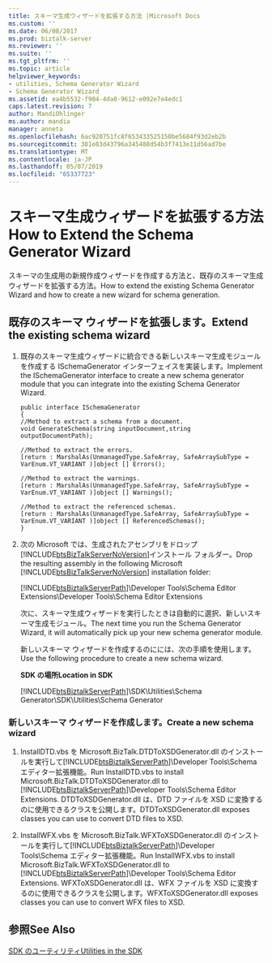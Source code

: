 ```yaml
---
title: スキーマ生成ウィザードを拡張する方法 |Microsoft Docs
ms.custom: ''
ms.date: 06/08/2017
ms.prod: biztalk-server
ms.reviewer: ''
ms.suite: ''
ms.tgt_pltfrm: ''
ms.topic: article
helpviewer_keywords:
- utilities, Schema Generator Wizard
- Schema Generator Wizard
ms.assetid: ea4b5532-f904-4da0-9612-e092e7e4edc1
caps.latest.revision: 7
author: MandiOhlinger
ms.author: mandia
manager: anneta
ms.openlocfilehash: 6ac920751fc8f653433525150be5684f93d2eb2b
ms.sourcegitcommit: 381e83d43796a345488d54b3f7413e11d56ad7be
ms.translationtype: MT
ms.contentlocale: ja-JP
ms.lasthandoff: 05/07/2019
ms.locfileid: "65337723"
---
```

# <a name="how-to-extend-the-schema-generator-wizard"></a><span data-ttu-id="4fbdb-102">スキーマ生成ウィザードを拡張する方法</span><span class="sxs-lookup"><span data-stu-id="4fbdb-102">How to Extend the Schema Generator Wizard</span></span>
<span data-ttu-id="4fbdb-103">スキーマの生成用の新規作成ウィザードを作成する方法と、既存のスキーマ生成ウィザードを拡張する方法。</span><span class="sxs-lookup"><span data-stu-id="4fbdb-103">How to extend the existing Schema Generator Wizard and how to create a new wizard for schema generation.</span></span>  
  
## <a name="extend-the-existing-schema-wizard"></a><span data-ttu-id="4fbdb-104">既存のスキーマ ウィザードを拡張します。</span><span class="sxs-lookup"><span data-stu-id="4fbdb-104">Extend the existing schema wizard</span></span>  
  
1. <span data-ttu-id="4fbdb-105">既存のスキーマ生成ウィザードに統合できる新しいスキーマ生成モジュールを作成する ISchemaGenerator インターフェイスを実装します。</span><span class="sxs-lookup"><span data-stu-id="4fbdb-105">Implement the ISchemaGenerator interface to create a new schema generator module that you can integrate into the existing Schema Generator Wizard.</span></span>  
  
   ```  
   public interface ISchemaGenerator  
   {  
   //Method to extract a schema from a document.  
   void GenerateSchema(string inputDocument,string outputDocumentPath);  
  
   //Method to extract the errors.  
   [return : MarshalAs(UnmanagedType.SafeArray, SafeArraySubType = VarEnum.VT_VARIANT )]object [] Errors();  
  
   //Method to extract the warnings.  
   [return : MarshalAs(UnmanagedType.SafeArray, SafeArraySubType = VarEnum.VT_VARIANT )]object [] Warnings();  
  
   //Method to extract the referenced schemas.  
   [return : MarshalAs(UnmanagedType.SafeArray, SafeArraySubType = VarEnum.VT_VARIANT )]object [] ReferencedSchemas();  
   }  
   ```  
  
2. <span data-ttu-id="4fbdb-106">次の Microsoft では、生成されたアセンブリをドロップ[!INCLUDE[btsBizTalkServerNoVersion](../includes/btsbiztalkservernoversion-md.md)]インストール フォルダー。</span><span class="sxs-lookup"><span data-stu-id="4fbdb-106">Drop the resulting assembly in the following Microsoft [!INCLUDE[btsBizTalkServerNoVersion](../includes/btsbiztalkservernoversion-md.md)] installation folder:</span></span>  
  
    [!INCLUDE[btsBiztalkServerPath](../includes/btsbiztalkserverpath-md.md)]<span data-ttu-id="4fbdb-107">\Developer Tools\Schema Editor Extensions</span><span class="sxs-lookup"><span data-stu-id="4fbdb-107">\Developer Tools\Schema Editor Extensions</span></span>  
  
    <span data-ttu-id="4fbdb-108">次に、スキーマ生成ウィザードを実行したときは自動的に選択、新しいスキーマ生成モジュール。</span><span class="sxs-lookup"><span data-stu-id="4fbdb-108">The next time you run the Schema Generator Wizard, it will automatically pick up your new schema generator module.</span></span>  
  
   <span data-ttu-id="4fbdb-109">新しいスキーマ ウィザードを作成するのにには、次の手順を使用します。</span><span class="sxs-lookup"><span data-stu-id="4fbdb-109">Use the following procedure to create a new schema wizard.</span></span>  
  
   <span data-ttu-id="4fbdb-110">**SDK の場所**</span><span class="sxs-lookup"><span data-stu-id="4fbdb-110">**Location in SDK**</span></span>  
  
   [!INCLUDE[btsBiztalkServerPath](../includes/btsbiztalkserverpath-md.md)]<span data-ttu-id="4fbdb-111">\SDK\Utilities\Schema Generator</span><span class="sxs-lookup"><span data-stu-id="4fbdb-111">\SDK\Utilities\Schema Generator</span></span>  
  
### <a name="create-a-new-schema-wizard"></a><span data-ttu-id="4fbdb-112">新しいスキーマ ウィザードを作成します。</span><span class="sxs-lookup"><span data-stu-id="4fbdb-112">Create a new schema wizard</span></span>  
  
1. <span data-ttu-id="4fbdb-113">InstallDTD.vbs を Microsoft.BizTalk.DTDToXSDGenerator.dll のインストールを実行して[!INCLUDE[btsBiztalkServerPath](../includes/btsbiztalkserverpath-md.md)]\Developer Tools\Schema エディター拡張機能。</span><span class="sxs-lookup"><span data-stu-id="4fbdb-113">Run InstallDTD.vbs to install Microsoft.BizTalk.DTDToXSDGenerator.dll to [!INCLUDE[btsBiztalkServerPath](../includes/btsbiztalkserverpath-md.md)]\Developer Tools\Schema Editor Extensions.</span></span> <span data-ttu-id="4fbdb-114">DTDToXSDGenerator.dll は、DTD ファイルを XSD に変換するのに使用できるクラスを公開します。</span><span class="sxs-lookup"><span data-stu-id="4fbdb-114">DTDToXSDGenerator.dll exposes classes you can use to convert DTD files to XSD.</span></span>  
  
2. <span data-ttu-id="4fbdb-115">InstallWFX.vbs を Microsoft.BizTalk.WFXToXSDGenerator.dll のインストールを実行して[!INCLUDE[btsBiztalkServerPath](../includes/btsbiztalkserverpath-md.md)]\Developer Tools\Schema エディター拡張機能。</span><span class="sxs-lookup"><span data-stu-id="4fbdb-115">Run InstallWFX.vbs to install Microsoft.BizTalk.WFXToXSDGenerator.dll to [!INCLUDE[btsBiztalkServerPath](../includes/btsbiztalkserverpath-md.md)]\Developer Tools\Schema Editor Extensions.</span></span> <span data-ttu-id="4fbdb-116">WFXToXSDGenerator.dll は、WFX ファイルを XSD に変換するのに使用できるクラスを公開します。</span><span class="sxs-lookup"><span data-stu-id="4fbdb-116">WFXToXSDGenerator.dll exposes classes you can use to convert WFX files to XSD.</span></span>  
  
## <a name="see-also"></a><span data-ttu-id="4fbdb-117">参照</span><span class="sxs-lookup"><span data-stu-id="4fbdb-117">See Also</span></span>  
 [<span data-ttu-id="4fbdb-118">SDK のユーティリティ</span><span class="sxs-lookup"><span data-stu-id="4fbdb-118">Utilities in the SDK</span></span>](../core/utilities-in-the-sdk.md)